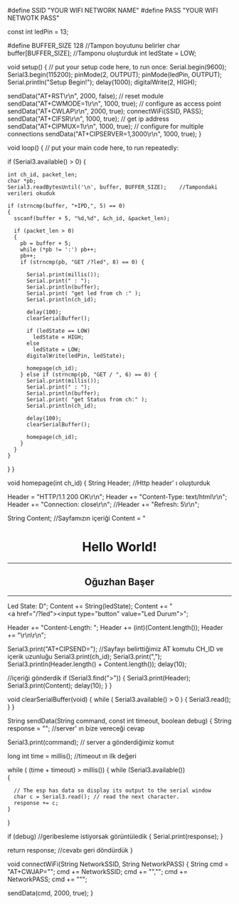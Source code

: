 #define SSID "YOUR WIFI NETWORK NAME"
#define PASS "YOUR WIFI NETWOTK PASS"

const int ledPin =  13;

#define BUFFER_SIZE 128     //Tampon boyutunu belirler
char buffer[BUFFER_SIZE];   //Tamponu oluşturduk
int ledState = LOW;


void setup() {
  // put your setup code here, to run once:
  Serial.begin(9600);
  Serial3.begin(115200);
  pinMode(2, OUTPUT);
  pinMode(ledPin, OUTPUT);
  Serial.println("Setup Begin!");
  delay(1000);
  digitalWrite(2, HIGH);

  sendData("AT+RST\r\n", 2000, false); // reset module
  sendData("AT+CWMODE=1\r\n", 1000, true); // configure as access point
  sendData("AT+CWLAP\r\n", 2000, true);
  connectWiFi(SSID, PASS);
  sendData("AT+CIFSR\r\n", 1000, true); // get ip address
  sendData("AT+CIPMUX=1\r\n", 1000, true); // configure for multiple connections
  sendData("AT+CIPSERVER=1,3000\r\n", 1000, true);
}

void loop() {
  // put your main code here, to run repeatedly:

  if (Serial3.available() > 0)
  {

    int ch_id, packet_len;
    char *pb;
    Serial3.readBytesUntil('\n', buffer, BUFFER_SIZE);    //Tampondaki verileri okuduk

    if (strncmp(buffer, "+IPD,", 5) == 0)
    {
      sscanf(buffer + 5, "%d,%d", &ch_id, &packet_len);

      if (packet_len > 0)
      {
        pb = buffer + 5;
        while (*pb != ':') pb++;
        pb++;
        if (strncmp(pb, "GET /?led", 8) == 0) {

          Serial.print(millis());
          Serial.print(" : ");
          Serial.println(buffer);
          Serial.print( "get led from ch :" );
          Serial.println(ch_id);

          delay(100);
          clearSerialBuffer();

          if (ledState == LOW)
            ledState = HIGH;
          else
            ledState = LOW;
          digitalWrite(ledPin, ledState);

          homepage(ch_id);
        } else if (strncmp(pb, "GET / ", 6) == 0) {
          Serial.print(millis());
          Serial.print(" : ");
          Serial.println(buffer);
          Serial.print( "get Status from ch:" );
          Serial.println(ch_id);

          delay(100);
          clearSerialBuffer();

          homepage(ch_id);
        }
      }
    }
  }
}

void homepage(int ch_id) {
  String Header;        //Http header' ı oluşturduk

  Header =  "HTTP/1.1 200 OK\r\n";
  Header += "Content-Type: text/html\r\n";
  Header += "Connection: close\r\n";
  //Header += "Refresh: 5\r\n";

  String Content;     //Sayfamızın içeriği
  Content = "<center><h1>Hello World!</h1></center><hr><center><h2>Oğuzhan Başer</h2></center><hr>Led State: D";
  Content += String(ledState);
  Content += "<br><a href=\"/?led\"><input type=\"button\" value=\"Led Durum\"></a>";

  Header += "Content-Length: ";
  Header += (int)(Content.length());
  Header += "\r\n\r\n";


  Serial3.print("AT+CIPSEND=");   //Sayfayı belirttiğimiz AT komutu CH_ID ve içerik uzunluğu
  Serial3.print(ch_id);
  Serial3.print(",");
  Serial3.println(Header.length() + Content.length());
  delay(10);

  //içeriği gönderdik
  if (Serial3.find(">")) {
    Serial3.print(Header);
    Serial3.print(Content);
    delay(10);
  }
}

void clearSerialBuffer(void) {
  while ( Serial3.available() > 0 ) {
    Serial3.read();
  }
}

String sendData(String command, const int timeout, boolean debug)
{
  String response = "";     //server' ın bize vereceği cevap

  Serial3.print(command); // server a gönderdiğimiz komut

  long int time = millis();     //timeout ın ilk değeri

  while ( (time + timeout) > millis())
  {
    while (Serial3.available())   
    {

      // The esp has data so display its output to the serial window
      char c = Serial3.read(); // read the next character.
      response += c;
    }
  }

  if (debug)      //geribesleme istiyorsak görüntüledik
  {
    Serial.print(response);
  }

  return response;    //cevabı geri döndürdük
}

void connectWiFi(String NetworkSSID, String NetworkPASS) {
  String cmd = "AT+CWJAP=\"";
  cmd += NetworkSSID;
  cmd += "\",\"";
  cmd += NetworkPASS;
  cmd += "\"";

  sendData(cmd, 2000, true);
}

